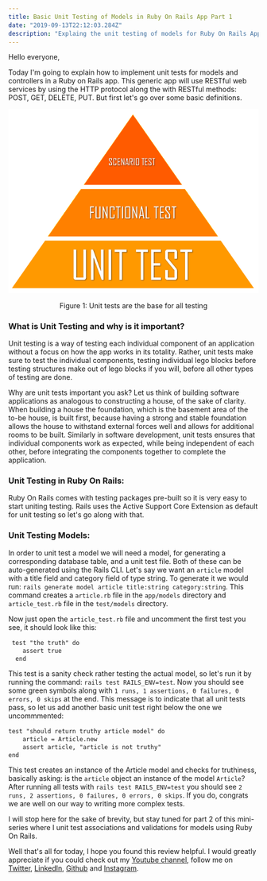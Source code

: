 ```yaml
---
title: Basic Unit Testing of Models in Ruby On Rails App Part 1
date: "2019-09-13T22:12:03.284Z"
description: "Explaing the unit testing of models for Ruby On Rails App"
---
```

Hello everyone,

Today I'm going to explain how to implement unit tests for models and controllers in a Ruby on Rails app. This generic app will use RESTful web services by using the HTTP protocol along the with RESTful methods: POST, GET, DELETE, PUT. But first let's go over some basic definitions.

![Unit tests diagram](./img1.png)
<p align="center">Figure 1: Unit tests are the base for all testing</p>

### What is Unit Testing and why is it important?
Unit testing is a way of testing each individual component of an application without a focus on how the app works in its totality. Rather, unit tests make sure to test the individual components, testing individual lego blocks before testing structures make out of lego blocks if you will, before all other types of testing are done. 

Why are unit tests important you ask? Let us think of building software applications as analogous to constructing a house, of the sake of clarity. When building a house the foundation, which is the basement area of the to-be house, is built first, because having a strong and stable foundation allows the house to withstand external forces well and allows for additional rooms to be built. Similarly in software development, unit tests ensures that individual components work as expected, while being independent of each other, before integrating the components together to complete the application. 

### Unit Testing in Ruby On Rails:
Ruby On Rails comes with testing packages pre-built so it is very easy to start uniting testing. Rails uses the Active Support Core Extension as default for unit testing so let's go along with that.

### Unit Testing Models: 
In order to unit test a model we will need a model, for generating a corresponding database table, and a unit test file. Both of these can be auto-generated using the Rails CLI. Let's say we want an ```article``` model with a title field and category field of type string. To generate it we would run: ```rails generate model article title:string category:string```. This command creates a ```article.rb``` file in the ```app/models``` directory and ```article_test.rb``` file in the ```test/models``` directory. 

Now just open the ```article_test.rb``` file and uncomment the first test you see, it should look like this: 
```
 test "the truth" do
    assert true
  end
```
This test is a sanity check rather testing the actual model, so let's run it by running the command: ```rails test RAILS_ENV=test```. Now you should see some green symbols along with ```1 runs, 1 assertions, 0 failures, 0 errors, 0 skips``` at the end. This message is to indicate that all unit tests pass, so let us add another basic unit test right below the one we uncommmented: 

```
test "should return truthy article model" do
    article = Article.new 
    assert article, "article is not truthy"
end 
```
This test creates an instance of the Article model and checks for truthiness, basically asking: is the ```article``` object an instance of the model ```Article```? After running all tests with ```rails test RAILS_ENV=test``` you should see ```2 runs, 2 assertions, 0 failures, 0 errors, 0 skips```. If you do, congrats we are well on our way to writing more complex tests.

I will stop here for the sake of brevity, but stay tuned for part 2 of this mini-series where I unit test associations and validations for models using Ruby On Rails.

Well that's all for today, I hope you found this review helpful. I would greatly appreciate if you could check out my [Youtube channel](https://www.youtube.com/channel/UCtxed_NljgtAXrQMMdLvhrQ?), follow me on [Twitter](https://twitter.com/Shehan_Atuk), [LinkedIn](https://www.linkedin.com/in/shehan-a-780622126/), [Github](https://github.com/ShehanAT) and [Instagram](https://www.instagram.com/shehanthewebdev/).
